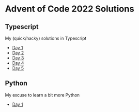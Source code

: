 # Advent of Code 2022 Solutions

## Typescript

My (quick/hacky) solutions in Typescript

- [Day 1](https://github.com/jonathanfung/adventofcode-2022/tree/main/typescript/src/day-1)
- [Day 2](https://github.com/jonathanfung/adventofcode-2022/tree/main/typescript/src/day-2)
- [Day 3](https://github.com/jonathanfung/adventofcode-2022/tree/main/typescript/src/day-3)
- [Day 4](https://github.com/jonathanfung/adventofcode-2022/tree/main/typescript/src/day-4)
- [Day 5](https://github.com/jonathanfung/adventofcode-2022/tree/main/typescript/src/day-5)

## Python

My excuse to learn a bit more Python

- [Day 1](https://github.com/jonathanfung/adventofcode-2022/tree/main/python/day_1)
